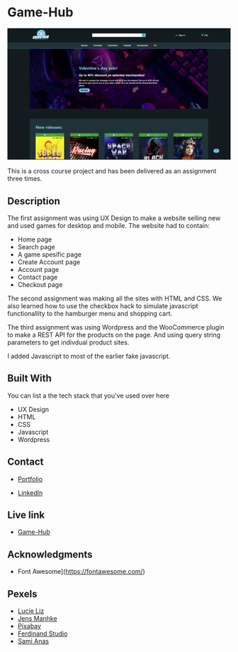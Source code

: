 # Game-Hub

![image](./images/Skjermbilde%202022-12-09%20kl.%2014.16.35.png)

This is a cross course project and has been delivered as an assignment three times.

## Description

The first assignment was using UX Design to make a website selling new and used games for desktop and mobile.
The website had to contain:

- Home page
- Search page
- A game spesific page
- Create Account page
- Account page
- Contact page
- Checkout page

The second assignment was making all the sites with HTML and CSS. We also learned how to use the checkbox hack to simulate javascript functionallity to the hamburger menu and shopping cart.

The third assignment was using Wordpress and the WooCommerce plugin to make a REST API for the products on the page. And using query string parameters to get indivdual product sites.

I added Javascript to most of the earlier fake javascript.

## Built With

You can list a the tech stack that you've used over here

- UX Design
- HTML
- CSS
- Javascript
- Wordpress

## Contact

- [Portfolio](https://elegant-gecko-c4d465.netlify.app/index.html)

- [LinkedIn](https://www.linkedin.com/in/h%C3%A5kon-willand-engebretsen-03148a229/)

## Live link

- [Game-Hub](https://eloquent-spence-06f29a.netlify.app)

## Acknowledgments

- Font Awesome](https://fontawesome.com/)

## Pexels

- [Lucie Liz](https://www.pexels.com/nb-no/bilde/teknologi-tastatur-lys-hodetelefon-3165335/)
- [Jens Manhke](https://www.pexels.com/nb-no/bilde/tilkobling-forbindelse-teknologi-display-776092/)
- [Pixabay](https://www.pexels.com/nb-no/bilde/silhuett-mysterium-take-takete-289367/)
- [Ferdinand Studio](https://www.pexels.com/nb-no/bilde/heks-kostyme-halloween-allehelgensaften-3922102/)
- [Sami Anas](https://www.pexels.com/nb-no/bilde/skumring-kyst-bakke-as-5137664/)
